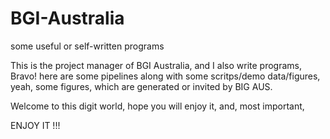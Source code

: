# BGI-Australia
some useful or self-written programs

This is the project manager of BGI Australia, and I also write programs, Bravo! here are some pipelines along with some scritps/demo data/figures, yeah, some figures, which are generated or invited by BIG AUS.

Welcome to this digit world, hope you will enjoy it, and, most important,

ENJOY IT !!!
